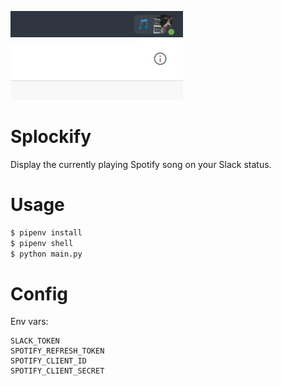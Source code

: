 ![](gif.gif)

# Splockify

Display the currently playing Spotify song on your Slack status.

# Usage

```sh
$ pipenv install
$ pipenv shell
$ python main.py
```

# Config

Env vars:

```
SLACK_TOKEN
SPOTIFY_REFRESH_TOKEN
SPOTIFY_CLIENT_ID
SPOTIFY_CLIENT_SECRET
```

